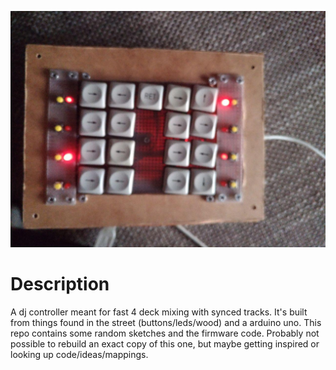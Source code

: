![photo](https://github.com/Jikstra/dj-controller-mixxxfighter/raw/master/docs/photo.jpg "a title")

# Description

A dj controller meant for fast 4 deck mixing with synced tracks. It's built from things found in the street (buttons/leds/wood) and a arduino uno. This repo contains some random sketches and the firmware code. Probably not possible to rebuild an exact copy of this one, but maybe getting inspired or looking up code/ideas/mappings.
